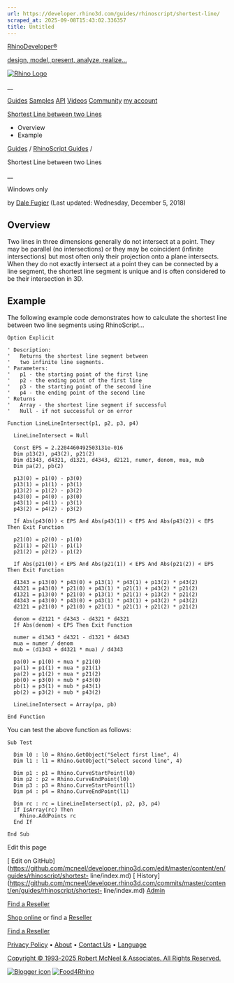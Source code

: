 ```yaml
---
url: https://developer.rhino3d.com/guides/rhinoscript/shortest-line/
scraped_at: 2025-09-08T15:43:02.336357
title: Untitled
---
```


[RhinoDeveloper®](/)

[design, model, present, analyze, realize...](/)

[![Rhino Logo](https://developer.rhino3d.com/images/rhinodevlogo.png)](/)

__

[Guides](https://developer.rhino3d.com/guides)
[Samples](https://developer.rhino3d.com/samples)
[API](https://developer.rhino3d.com/api)
[Videos](https://developer.rhino3d.com/videos)
[Community](https://discourse.mcneel.com/c/rhino-developer) [my account
](https://www.rhino3d.com/my-account/ "Manage your account, licenses, and
teams")

[Shortest Line between two
Lines](https://developer.rhino3d.com/guides/rhinoscript/shortest-line/)

  * Overview
  * Example

[Guides](https://developer.rhino3d.com/en/guides/) / [RhinoScript
Guides](https://developer.rhino3d.com/en/guides/rhinoscript/) /

Shortest Line between two Lines

__

Windows only

by [Dale Fugier](https://discourse.mcneel.com/u/dale/) (Last updated:
Wednesday, December 5, 2018)

## Overview

Two lines in three dimensions generally do not intersect at a point. They may
be parallel (no intersections) or they may be coincident (infinite
intersections) but most often only their projection onto a plane intersects.
When they do not exactly intersect at a point they can be connected by a line
segment, the shortest line segment is unique and is often considered to be
their intersection in 3D.

## Example

The following example code demonstrates how to calculate the shortest line
between two line segments using RhinoScript…

    
    
    Option Explicit
    
    ' Description:
    '   Returns the shortest line segment between
    '   two infinite line segments.
    ' Parameters:
    '   p1 - the starting point of the first line
    '   p2 - the ending point of the first line
    '   p3 - the starting point of the second line
    '   p4 - the ending point of the second line
    ' Returns
    '   Array - the shortest line segment if successful
    '   Null - if not successful or on error
    
    Function LineLineIntersect(p1, p2, p3, p4)
    
      LineLineIntersect = Null
    
      Const EPS = 2.2204460492503131e-016  
      Dim p13(2), p43(2), p21(2)
      Dim d1343, d4321, d1321, d4343, d2121, numer, denom, mua, mub
      Dim pa(2), pb(2)
    
      p13(0) = p1(0) - p3(0)
      p13(1) = p1(1) - p3(1)
      p13(2) = p1(2) - p3(2)
      p43(0) = p4(0) - p3(0)
      p43(1) = p4(1) - p3(1)
      p43(2) = p4(2) - p3(2)
    
      If Abs(p43(0)) < EPS And Abs(p43(1)) < EPS And Abs(p43(2)) < EPS Then Exit Function
    
      p21(0) = p2(0) - p1(0)
      p21(1) = p2(1) - p1(1)
      p21(2) = p2(2) - p1(2)
    
      If Abs(p21(0)) < EPS And Abs(p21(1)) < EPS And Abs(p21(2)) < EPS Then Exit Function
    
      d1343 = p13(0) * p43(0) + p13(1) * p43(1) + p13(2) * p43(2)
      d4321 = p43(0) * p21(0) + p43(1) * p21(1) + p43(2) * p21(2)
      d1321 = p13(0) * p21(0) + p13(1) * p21(1) + p13(2) * p21(2)
      d4343 = p43(0) * p43(0) + p43(1) * p43(1) + p43(2) * p43(2)
      d2121 = p21(0) * p21(0) + p21(1) * p21(1) + p21(2) * p21(2)
    
      denom = d2121 * d4343 - d4321 * d4321
      If Abs(denom) < EPS Then Exit Function
    
      numer = d1343 * d4321 - d1321 * d4343
      mua = numer / denom
      mub = (d1343 + d4321 * mua) / d4343
    
      pa(0) = p1(0) + mua * p21(0)
      pa(1) = p1(1) + mua * p21(1)
      pa(2) = p1(2) + mua * p21(2)
      pb(0) = p3(0) + mub * p43(0)
      pb(1) = p3(1) + mub * p43(1)
      pb(2) = p3(2) + mub * p43(2)
    
      LineLineIntersect = Array(pa, pb)
    
    End Function
    

You can test the above function as follows:

    
    
    Sub Test
    
      Dim l0 : l0 = Rhino.GetObject("Select first line", 4)
      Dim l1 : l1 = Rhino.GetObject("Select second line", 4)
    
      Dim p1 : p1 = Rhino.CurveStartPoint(l0)
      Dim p2 : p2 = Rhino.CurveEndPoint(l0)
      Dim p3 : p3 = Rhino.CurveStartPoint(l1)
      Dim p4 : p4 = Rhino.CurveEndPoint(l1)
    
      Dim rc : rc = LineLineIntersect(p1, p2, p3, p4)
      If IsArray(rc) Then
        Rhino.AddPoints rc
      End If
    
    End Sub
    

Edit this page

[ Edit on
GitHub](https://github.com/mcneel/developer.rhino3d.com/edit/master/content/en/guides/rhinoscript/shortest-
line/index.md) [
History](https://github.com/mcneel/developer.rhino3d.com/commits/master/content/en/guides/rhinoscript/shortest-
line/index.md) [ Admin](https://developer.rhino3d.com/admin)

[Find a Reseller](https://www.rhino3d.com/sales)

[Shop online](https://www.rhino3d.com/store) or find a
[Reseller](https://www.rhino3d.com/sales)

[Find a Reseller](https://www.rhino3d.com/sales)

[Privacy Policy](https://www.rhino3d.com/privacy) •
[About](https://www.rhino3d.com/mcneel/about) • [Contact
Us](https://www.rhino3d.com/mcneel/contact) • [
Language](https://www.rhino3d.com/language "Change to a different region or
language")

[Copyright © 1993-2025 Robert McNeel & Associates. All Rights
Reserved.](https://www.rhino3d.com/mcneel/about)

[](https://www.facebook.com/McNeelRhinoceros/)
[](https://twitter.com/bobmcneel) [](https://www.linkedin.com/groups/75313/)
[](https://www.youtube.com/user/RhinoGuide/videos) [](https://vimeo.com/rhino)
[![Blogger
icon](https://developer.rhino3d.com/images/blogger.svg)](http://blog.rhino3d.com/)
[![Food4Rhino](https://developer.rhino3d.com/images/f4r_icon_01.svg)](https://www.food4rhino.com)

